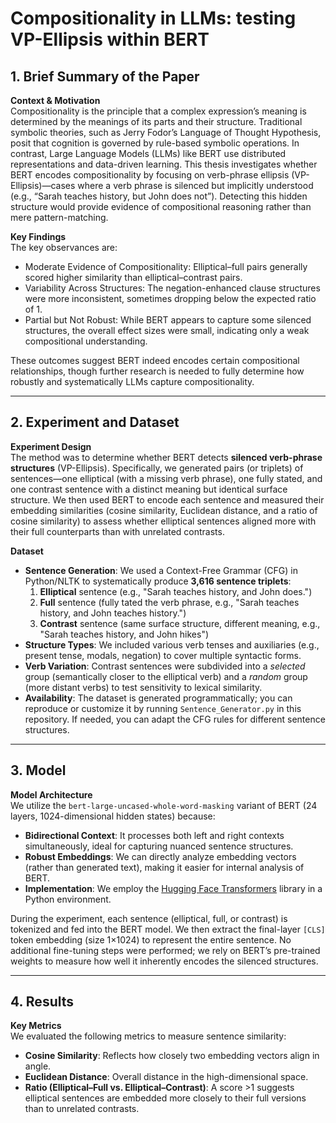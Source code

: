 # Compositionality in LLMs: testing VP-Ellipsis within BERT

## 1. Brief Summary of the Paper

**Context & Motivation**  
Compositionality is the principle that a complex expression’s meaning is determined by the meanings of its parts and their structure. Traditional symbolic theories, such as Jerry Fodor’s Language of Thought Hypothesis, posit that cognition is governed by rule-based symbolic operations. In contrast, Large Language Models (LLMs) like BERT use distributed representations and data-driven learning. This thesis investigates whether BERT encodes compositionality by focusing on verb-phrase ellipsis (VP-Ellipsis)—cases where a verb phrase is silenced but implicitly understood (e.g., “Sarah teaches history, but John does not”). Detecting this hidden structure would provide evidence of compositional reasoning rather than mere pattern-matching.

**Key Findings**  
The key observances are:

- Moderate Evidence of Compositionality: Elliptical–full pairs generally scored higher similarity than elliptical–contrast pairs.
- Variability Across Structures: The negation-enhanced clause structures were more inconsistent, sometimes dropping below the expected ratio of 1.
- Partial but Not Robust: While BERT appears to capture some silenced structures, the overall effect sizes were small, indicating only a weak compositional understanding.

These outcomes suggest BERT indeed encodes certain compositional relationships, though further research is needed to fully determine how robustly and systematically LLMs capture compositionality.

---

## 2. Experiment and Dataset

**Experiment Design**  
The method was to determine whether BERT detects **silenced verb-phrase structures** (VP-Ellipsis). Specifically, we generated pairs (or triplets) of sentences—one elliptical (with a missing verb phrase), one fully stated, and one contrast sentence with a distinct meaning but identical surface structure. We then used BERT to encode each sentence and measured their embedding similarities (cosine similarity, Euclidean distance, and a ratio of cosine similarity) to assess whether elliptical sentences aligned more with their full counterparts than with unrelated contrasts.

**Dataset**  
- **Sentence Generation**: We used a Context-Free Grammar (CFG) in Python/NLTK to systematically produce **3,616 sentence triplets**:  
  1. **Elliptical** sentence (e.g., "Sarah teaches history, and John does.")  
  2. **Full** sentence (fully tated the verb phrase, e.g., "Sarah teaches history, and John teaches history.")  
  3. **Contrast** sentence (same surface structure, different meaning, e.g., "Sarah teaches history, and John hikes")  
- **Structure Types**: We included various verb tenses and auxiliaries (e.g., present tense, modals, negation) to cover multiple syntactic forms.  
- **Verb Variation**: Contrast sentences were subdivided into a *selected* group (semantically closer to the elliptical verb) and a *random* group (more distant verbs) to test sensitivity to lexical similarity.  
- **Availability**: The dataset is generated programmatically; you can reproduce or customize it by running `Sentence_Generator.py` in this repository. If needed, you can adapt the CFG rules for different sentence structures.


---
## 3. Model

**Model Architecture**  
We utilize the `bert-large-uncased-whole-word-masking` variant of BERT (24 layers, 1024-dimensional hidden states) because:
- **Bidirectional Context**: It processes both left and right contexts simultaneously, ideal for capturing nuanced sentence structures.
- **Robust Embeddings**: We can directly analyze embedding vectors (rather than generated text), making it easier for internal analysis of BERT.
- **Implementation**: We employ the [Hugging Face Transformers](https://github.com/huggingface/transformers) library in a Python environment.

During the experiment, each sentence (elliptical, full, or contrast) is tokenized and fed into the BERT model. We then extract the final-layer `[CLS]` token embedding (size 1×1024) to represent the entire sentence. No additional fine-tuning steps were performed; we rely on BERT’s pre-trained weights to measure how well it inherently encodes the silenced structures.

---

## 4. Results
**Key Metrics**  
We evaluated the following metrics to measure sentence similarity:
- **Cosine Similarity**: Reflects how closely two embedding vectors align in angle.  
- **Euclidean Distance**: Overall distance in the high-dimensional space.  
- **Ratio (Elliptical–Full vs. Elliptical–Contrast)**: A score >1 suggests elliptical sentences are embedded more closely to their full versions than to unrelated contrasts.
 



